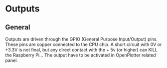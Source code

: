 # Outputs

## General
Outputs are driven through the GPIO (General Purpose Input/Output) pins. These pins are copper connected to the CPU chip. A short circuit with 0V or +3.3V is not final, but any direct contact with the + 5v (or higher) can KILL the Raspberry Pi... 
The output have to be activated in OpenPlotter related panel. 


